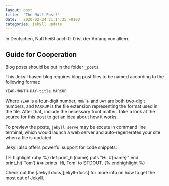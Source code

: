 ```yaml
---
layout: post
title:  "The Null Post!"
date:   2020-02-24 21:14:35 +0100
categories: jekyll update
---
```


In Deutschen, Null heißt auch 0. 0 ist der Anfang von allem.


## Guide for Cooperation

Blog posts should be put in the folder `_posts`. 

This Jekyll based blog requires blog post files to be named according to the following format:

`YEAR-MONTH-DAY-title.MARKUP`

Where `YEAR` is a four-digit number, `MONTH` and `DAY` are both two-digit numbers, and `MARKUP` is the file extension representing the format used in the file. After that, include the necessary front matter. Take a look at the source for this post to get an idea about how it works.

To preview the posts, `jekyll serve` may be excute in command line terminal, which would launch a web server and auto-regenerates your site when a file is updated.

Jekyll also offers powerful support for code snippets:

{% highlight ruby %}
def print_hi(name)
  puts "Hi, #{name}"
end
print_hi('Tom')
#=> prints 'Hi, Tom' to STDOUT.
{% endhighlight %}

Check out the [Jekyll docs][jekyll-docs] for more info on how to get the most out of Jekyll.

